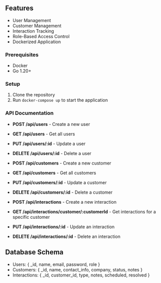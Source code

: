 ## Features
- User Management
- Customer Management
- Interaction Tracking
- Role-Based Access Control
- Dockerized Application


### Prerequisites
- Docker
- Go 1.20+

### Setup
1. Clone the repository
2. Run `docker-compose up` to start the application

### API Documentation
- **POST /api/users** - Create a new user
- **GET /api/users** - Get all users
- **PUT /api/users/:id** - Update a user
- **DELETE /api/users/:id** - Delete a user

- **POST /api/customers** - Create a new customer
- **GET /api/customers** - Get all customers
- **PUT /api/customers/:id** - Update a customer
- **DELETE /api/customers/:id** - Delete a customer

- **POST /api/interactions** - Create a new interaction
- **GET /api/interactions/customer/:customerId** - Get interactions for a specific customer
- **PUT /api/interactions/:id** - Update an interaction
- **DELETE /api/interactions/:id** - Delete an interaction

## Database Schema
- Users: { _id, name, email, password, role }
- Customers: { _id, name, contact_info, company, status, notes }
- Interactions: { _id, customer_id, type, notes, scheduled, resolved }
